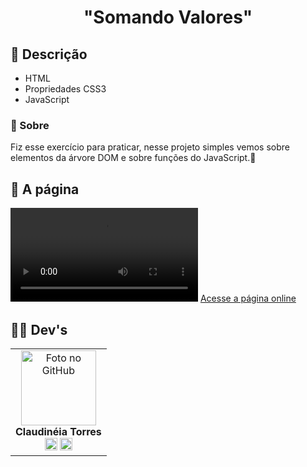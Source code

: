 <h1 align="center">
"Somando Valores"</h1>

## 📜 Descrição
- HTML
- Propriedades CSS3
- JavaScript

### 📕 Sobre

Fiz esse exercício para praticar, nesse projeto simples vemos sobre elementos da árvore DOM e sobre funções do JavaScript.🚀

## 📑 A página 
<video src="./somando-valores.mp4"></video>
<a href="https://clau4705.github.io/Somando-Valores/" target= "_blank">Acesse a página online</a>

## 👩‍💻 Dev's
<table align="center">
  <tr>
    

  <td align="center">
      <div>
        <img src="https://avatars.githubusercontent.com/u/117130898?v=4"width="120px;" alt="Foto no GitHub"/><br>
          <b> Claudinéia Torres </b><br>
            <a href="https://www.linkedin.com/in/claudineia-torres-00456b239/" alt="Linkedin"><img src="https://img.shields.io/badge/LinkedIn-0077B5?style=for-the-badge&logo=linkedin&logoColor=white" height="20"></a>
            <a href="https://github.com/Clau4705" alt="GitHub"><img src="https://img.shields.io/badge/GitHub-100000?style=for-the-badge&logo=github&logoColor=white" height="20"></a>
      </div>
</td>
</tr>
</table>


